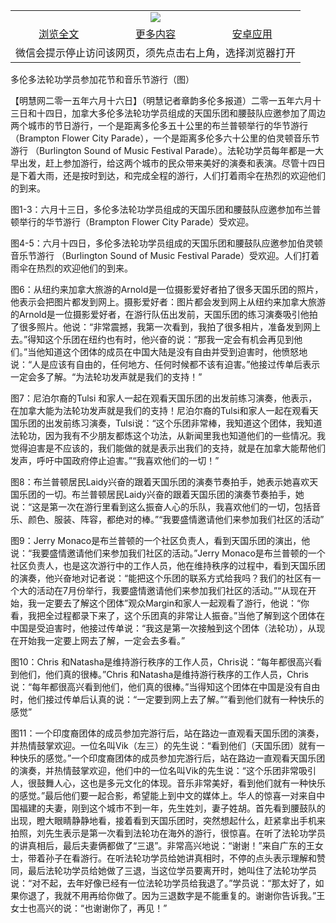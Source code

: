 

<table>
  <tr>
    <td align="center" colspan="3">
      <a href="https://github.com/ogate/ogate/blob/master/README.md"><img src="https://cloud.githubusercontent.com/assets/11880933/13434984/f430fae2-e012-11e5-814f-c2df1e82b247.jpg"/></a>
    </td>
  </tr>
  <tr>
    <td align="center">
      <a href="https://s3.ap-south-1.amazonaws.com/ogatem/oGate.htm?c815811&from=oNote">浏览全文</a>
    </td>
    <td align="center">
      <a href="https://s3.ap-south-1.amazonaws.com/ogatem/oGate.htm?from=oNote">更多内容</a>
    </td>
    <td align="center">
      <a href="https://raw.githubusercontent.com/ogate/up/master/ogate.apk">安卓应用</a>
    </td>
  </tr>
  <tr>
    <td align="center" colspan="3">
      微信会提示停止访问该网页，须先点击右上角，选择浏览器打开
    </td>
  </tr>
</table>    


多伦多法轮功学员参加花节和音乐节游行（图）







【明慧网二零一五年六月十六日】（明慧记者章韵多伦多报道）二零一五年六月十三日和十四日，加拿大多伦多法轮功学员组成的天国乐团和腰鼓队应邀参加了周边两个城市的节日游行，一个是距离多伦多五十公里的布兰普顿举行的华节游行（Brampton Flower City Parade），一个是距离多伦多六十公里的伯灵顿音乐节游行 （Burlington Sound of Music Festival Parade）。法轮功学员每年都是一大早出发，赶上参加游行，给这两个城市的民众带来美好的演奏和表演。尽管十四日是下着大雨，还是按时到达，和完成全程的游行，人们打着雨伞在热烈的欢迎他们的到来。

图1-3：六月十三日，多伦多法轮功学员组成的天国乐团和腰鼓队应邀参加布兰普顿举行的华节游行（Brampton Flower City Parade）受欢迎。

图4-5：六月十四日，多伦多法轮功学员组成的天国乐团和腰鼓队应邀参加伯灵顿音乐节游行 （Burlington Sound of Music Festival Parade）受欢迎。人们打着雨伞在热烈的欢迎他们的到来。

图6：从纽约来加拿大旅游的Arnold是一位摄影爱好者拍了很多天国乐团的照片，他表示会把图片都发到网上。摄影爱好者：图片都会发到网上从纽约来加拿大旅游的Arnold是一位摄影爱好者，在游行队伍出发前，天国乐团的练习演奏吸引他拍了很多照片。他说：“非常震撼，我第一次看到，我拍了很多相片，准备发到网上去。”得知这个乐团在纽约也有时，他兴奋的说：“那我一定会有机会再见到他们。”当他知道这个团体的成员在中国大陆是没有自由并受到迫害时，他愤怒地说：“人是应该有自由的，任何地方、任何时候都不该有迫害。”他接过传单后表示一定会多了解。“为法轮功发声就是我们的支持！”

图7：尼泊尔裔的Tulsi 和家人一起在观看天国乐团的出发前练习演奏，他表示，在加拿大能为法轮功发声就是我们的支持！尼泊尔裔的Tulsi和家人一起在观看天国乐团的出发前练习演奏，Tulsi说：“这个乐团非常棒，我知道这个团体，我知道法轮功，因为我有不少朋友都炼这个功法，从新闻里我也知道他们的一些情况。我觉得迫害是不应该的，我们能做的就是表示出我们的支持，就是在加拿大能帮他们发声，呼吁中国政府停止迫害。”“我喜欢他们的一切！”

图8：布兰普顿居民Laidy兴奋的跟着天国乐团的演奏节奏拍手，她表示她喜欢天国乐团的一切。布兰普顿居民Laidy兴奋的跟着天国乐团的演奏节奏拍手，她说：“这是第一次在游行里看到这么振奋人心的乐队，我喜欢他们的一切，包括音乐、颜色、服装、阵容，都绝对的棒。”“我要盛情邀请他们来参加我们社区的活动” 

图9：Jerry Monaco是布兰普顿的一个社区负责人，看到天国乐团的演出，他说：“我要盛情邀请他们来参加我们社区的活动。”Jerry Monaco是布兰普顿的一个社区负责人，也是这次游行中的工作人员，他在维持秩序的过程中，看到天国乐团的演奏，他兴奋地对记者说：“能把这个乐团的联系方式给我吗？我们的社区有一个大的活动在7月份举行，我要盛情邀请他们来参加我们社区的活动。”“从现在开始，我一定要去了解这个团体”观众Margin和家人一起观看了游行，他说：“你看，我把全过程都录下来了，这个乐团真的非常让人振奋。”当他了解到这个团体在中国是受迫害时，他接过传单说：“我这是第一次接触到这个团体（法轮功），从现在开始我一定要上网去了解，一定会去多看。”

图10：Chris 和Natasha是维持游行秩序的工作人员，Chris说：“每年都很高兴看到他们，他们真的很棒。”Chris 和Natasha是维持游行秩序的工作人员，Chris说：“每年都很高兴看到他们，他们真的很棒。”当得知这个团体在中国是没有自由时，他们接过传单后认真的说：“一定要到网上去了解。”“看到他们就有一种快乐的感觉” 

图11：一个印度裔团体的成员参加完游行后，站在路边一直观看天国乐团的演奏，并热情鼓掌欢迎。一位名叫Vik（左三）的先生说：“看到他们（天国乐团）就有一种快乐的感觉。”一个印度裔团体的成员参加完游行后，站在路边一直观看天国乐团的演奏，并热情鼓掌欢迎，他们中的一位名叫Vik的先生说：“这个乐团非常吸引人，很鼓舞人心，这也是多元文化的体现。音乐非常美好，看到他们就有一种快乐的感觉。”最后他们要一起合影，希望能上到中文的媒体上。华人的惊喜一对来自中国福建的夫妻，刚到这个城市不到一年，先生姓刘，妻子姓胡。首先看到腰鼓队的出现，瞪大眼睛静静地看，接着看到天国乐团时，突然想起什么，赶紧拿出手机来拍照，刘先生表示是第一次看到法轮功在海外的游行，很惊喜。在听了法轮功学员的讲真相后，最后夫妻俩都做了“三退”。非常高兴地说：“谢谢！”来自广东的王女士，带着孙子在看游行。在听法轮功学员给她讲真相时，不停的点头表示理解和赞同，最后法轮功学员给她做了三退，当这位学员要离开时，她叫住了法轮功学员说：“对不起，去年好像已经有一位法轮功学员给我退了。”学员说：“那太好了，如果你退了，我就不用再给你做了。因为三退数字是不能重复的。谢谢你告诉我。”王女士也高兴的说：“也谢谢你了，再见！”


